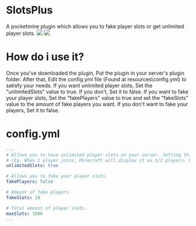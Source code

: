 # SlotsPlus 

A pocketmine plugin which allows you to fake player slots or get unlimited player slots.
[![](https://poggit.pmmp.io/shield.state/SlotsPlus)](https://poggit.pmmp.io/p/SlotsPlus)
<a href="https://poggit.pmmp.io/p/SlotsPlus"><img src="https://poggit.pmmp.io/shield.state/SlotsPlus"></a>

# How do i use it?

Once you've downloaded the plugin, Put the plugin in your server's plugin folder. After that, Edit the config.yml file (Found at resources\config.yml) to 
satisfy your needs. If you want unlimited player slots, Set the "unlimitedSlots" value to true. If you don't, Set it to false. If you want to fake your 
player slots, Set the "fakePlayers" value to true and set the "fakeSlots" value to the amount of fake players you want. If you don't want to fake your
players, Set it to false. 

# config.yml
```yaml
---
# Allows you to have unlimited player slots on your server. Setting this to true will scale player slots when a player joins. 
# (Eg. When 1 player joins, Minecraft will display it as 1/2 players. When another player joins, It will display it as 2/3 and so and so on.)
unlimitedSlots: true

# Allows you to fake your player slots.
fakePlayers: false

# Amount of fake players.
fakeSlots: 10

# Total amount of player slots.
maxSlots: 1000
...
```
